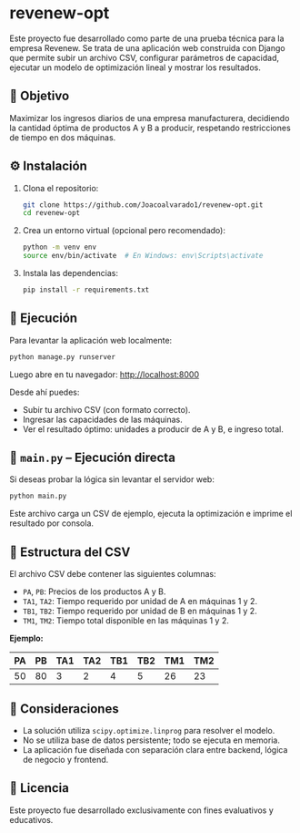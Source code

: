 # revenew-opt

Este proyecto fue desarrollado como parte de una prueba técnica para la empresa Revenew. Se trata de una aplicación web construida con Django que permite subir un archivo CSV, configurar parámetros de capacidad, ejecutar un modelo de optimización lineal y mostrar los resultados.

## 🎯 Objetivo

Maximizar los ingresos diarios de una empresa manufacturera, decidiendo la cantidad óptima de productos A y B a producir, respetando restricciones de tiempo en dos máquinas.

## ⚙️ Instalación

1. Clona el repositorio:
   ```bash
   git clone https://github.com/Joacoalvarado1/revenew-opt.git
   cd revenew-opt
   ```

2. Crea un entorno virtual (opcional pero recomendado):
   ```bash
   python -m venv env
   source env/bin/activate  # En Windows: env\Scripts\activate
   ```

3. Instala las dependencias:
   ```bash
   pip install -r requirements.txt
   ```

## 🚀 Ejecución

Para levantar la aplicación web localmente:

```bash
python manage.py runserver
```

Luego abre en tu navegador: [http://localhost:8000](http://localhost:8000)

Desde ahí puedes:
- Subir tu archivo CSV (con formato correcto).
- Ingresar las capacidades de las máquinas.
- Ver el resultado óptimo: unidades a producir de A y B, e ingreso total.

## 🧪 `main.py` – Ejecución directa

Si deseas probar la lógica sin levantar el servidor web:

```bash
python main.py
```

Este archivo carga un CSV de ejemplo, ejecuta la optimización e imprime el resultado por consola.

## 📂 Estructura del CSV

El archivo CSV debe contener las siguientes columnas:

- `PA`, `PB`: Precios de los productos A y B.
- `TA1`, `TA2`: Tiempo requerido por unidad de A en máquinas 1 y 2.
- `TB1`, `TB2`: Tiempo requerido por unidad de B en máquinas 1 y 2.
- `TM1`, `TM2`: Tiempo total disponible en las máquinas 1 y 2.

**Ejemplo:**

| PA | PB | TA1 | TA2 | TB1 | TB2 | TM1 | TM2 |
|----|----|-----|-----|-----|-----|-----|-----|
| 50 | 80 | 3   | 2   | 4   | 5   | 26  | 23  |

## 📌 Consideraciones

- La solución utiliza `scipy.optimize.linprog` para resolver el modelo.
- No se utiliza base de datos persistente; todo se ejecuta en memoria.
- La aplicación fue diseñada con separación clara entre backend, lógica de negocio y frontend.

## 📄 Licencia

Este proyecto fue desarrollado exclusivamente con fines evaluativos y educativos.